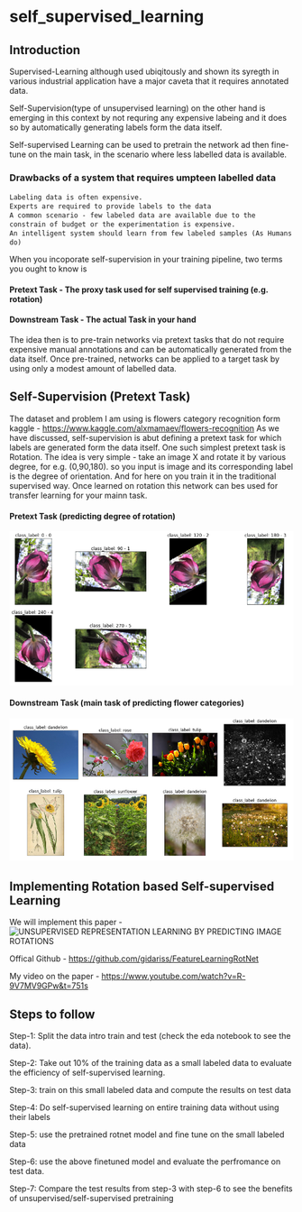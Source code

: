 # self_supervised_learning

## Introduction
Supervised-Learning although used ubiqitously and shown its syregth in various industrial application have a major caveta that it requires annotated data.

Self-Supervision(type of unsupervised learning) on the other hand is emerging in this context by not requring any expensive labeing and it does so by automatically generating labels form the data itself.

Self-supervised Learning can be used to pretrain the network ad then fine-tune on the main task, in the scenario where less labelled data is available. 
### Drawbacks of a system that requires umpteen labelled data
    Labeling data is often expensive.
    Experts are required to provide labels to the data
    A common scenario - few labeled data are available due to the constrain of budget or the experimentation is expensive.
    An intelligent system should learn from few labeled samples (As Humans do)

When you incoporate self-supervision in your training pipeline, two terms you ought to know is
#### Pretext Task - The proxy task used for self supervised training (e.g. rotation)
#### Downstream Task - The actual Task in your hand

The idea then is to pre-train networks via pretext tasks that do not require expensive manual annotations and can be automatically generated from the data itself. Once pre-trained, networks can be applied to a target task by using only a modest amount of labelled data.

## Self-Supervision (Pretext Task)
The dataset and problem I am using is flowers category recognition form kaggle - https://www.kaggle.com/alxmamaev/flowers-recognition
As we have discussed, self-supervision is abut defining a pretext task for which labels are generated form the data itself. One such simplest pretext task is Rotation. The idea is very simple - take an image X and rotate it by various degree, for e.g. (0,90,180). so you input is image and its corresponding label is the degree of orientation. And for here on you train it in the traditional supervised way. Once learned on rotation this network can bes used for transfer learning for your mainn task.

#### Pretext Task (predicting degree of rotation)
![alt text](https://github.com/anujshah1003/self_supervised_learning/blob/master/readme_imgs/rotation.png)


#### Downstream Task (main task of predicting flower categories)
![alt text](https://github.com/anujshah1003/self_supervised_learning/blob/master/readme_imgs/main_task.png)

## Implementing Rotation based Self-supervised Learning
We will implement this paper - ![UNSUPERVISED REPRESENTATION LEARNING BY PREDICTING IMAGE ROTATIONS ](https://arxiv.org/abs/1803.07728)

Offical Github - https://github.com/gidariss/FeatureLearningRotNet

My video on the paper - https://www.youtube.com/watch?v=R-9V7MV9GPw&t=751s
## Steps to follow
Step-1: Split the data intro train and test (check the eda notebook to see the data).

Step-2: Take out 10% of the training data as a small labeled data to evaluate the efficiency of self-supervised learning.

Step-3: train on this small labeled data and compute the results on test data

Step-4: Do self-supervised learning on entire training data without using their labels

Step-5: use the pretrained rotnet model and fine tune on the small labeled data

Step-6: use the above finetuned model and evaluate the perfromance on test data.

Step-7: Compare the test results from step-3 with step-6 to see the benefits of unsupervised/self-supervised pretraining

